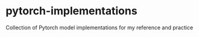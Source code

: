 # pytorch-implementations
Collection of Pytorch model implementations for my reference and practice
